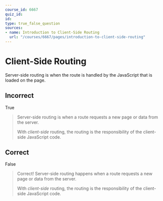 ```yaml
---
course_id: 6667
quiz_id: 
id: 
type: true_false_question
sources:
- name: Introduction to Client-Side Routing
  url: "/courses/6667/pages/introduction-to-client-side-routing"
---
```


# Client-Side Routing

Server-side routing is when the route is handled by the JavaScript that is
loaded on the page.

## Incorrect

True

> Server-side routing is when a route requests a new page or data from the
> server.
> 
> With _client-side_ routing, the routing is the responsibility of the
> client-side JavaScript code.

## Correct

False

> Correct! Server-side routing happens when a route requests a new page or data
> from the server.
> 
> With _client-side_ routing, the routing is the responsibility of the
> client-side JavaScript code.
